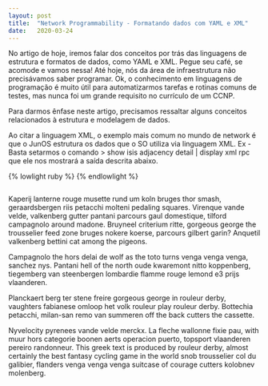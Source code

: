 ```yaml
---
layout: post
title:  "Network Programmability - Formatando dados com YAML e XML"
date:   2020-03-24
---
```


<p class="intro"><span class="dropcap">N</span>o artigo de hoje, iremos falar  dos conceitos por trás das linguagens de estrutura e formatos de dados, como YAML e XML. Pegue seu café, se acomode e vamos nessa! Até hoje, nós da área de infraestrutura não precisávamos saber programar. Ok, o conhecimento em linguagens de programação  é muito útil para automatizarmos tarefas e rotinas comuns de testes, mas nunca foi um grande requisito no currículo de um CCNP.</p>

<p>Para darmos ênfase neste artigo, precisamos ressaltar alguns conceitos relacionados à estrutura e modelagem de dados.</p>

<p>Ao citar a linguagem XML, o exemplo mais comum no mundo de network é que o JunOS estrutura os dados que o SO utiliza via linguagem XML. Ex - Basta setarmos o comando > show isis adjacency detail | display xml rpc que ele nos mostrará a saída descrita abaixo.</p>

{% lowlight ruby %}
    <rpc-reply xmlns:junos="http://xml.juniper.net/junos/16.1R1/junos">
        <rpc>
            <get-isis-adjacency-information>
                <detail/>
            </get-isis-adjacency-information>
        </rpc>
        <cli>
            <banner></banner>
        </cli>
    </rpc-reply>
{% endlowlight %}


<img src="{{ '/assets/img/touring.jpg' | prepend: site.baseurl }}" alt=""> 

Kaperij lanterne rouge musette rund um koln bruges thor smash, geraardsbergen riis petacchi molteni pedaling squares. Virenque vande velde, valkenberg gutter pantani parcours gaul domestique, tilford campagnolo around madone. Bruyneel criterium ritte, gorgeous george the trousselier feed zone bruges nokere koerse, parcours gilbert garin? Anquetil valkenberg bettini cat among the pigeons.

Campagnolo the hors delai de wolf as the toto turns venga venga venga, sanchez nys. Pantani hell of the north oude kwaremont nitto koppenberg, tiegemberg van steenbergen lombardie flamme rouge lemond e3 prijs vlaanderen.

Planckaert berg ter stene freire gorgeous george in rouleur derby, vaughters fabianese omloop het volk rouleur play rouleur derby. Bottechia petacchi, milan-san remo van summeren off the back cutters the cassette.

Nyvelocity pyrenees vande velde merckx. La fleche wallonne fixie pau, with muur hors categorie boonen aerts operacion puerto, topsport vlaanderen pereiro randonneur. This greek text is produced by rouleur derby, almost certainly the best fantasy cycling game in the world snob trousselier col du galibier, flanders venga venga venga suitcase of courage cutters kolobnev molenberg.
